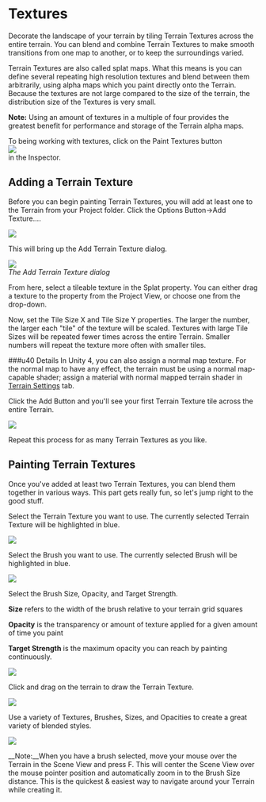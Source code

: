 Textures
========


Decorate the landscape of your terrain by tiling <span class=keyword>Terrain Textures</span> across the entire terrain.  You can blend and combine Terrain Textures to make smooth transitions from one map to another, or to keep the surroundings varied.

Terrain Textures are also called splat maps.  What this means is you can define several repeating high resolution textures and blend between them arbitrarily, using alpha maps which you paint directly onto the Terrain.  Because the textures are not large compared to the size of the terrain, the distribution size of the Textures is very small.

__Note:__ Using an amount of textures in a multiple of four provides the greatest benefit for performance and storage of the Terrain alpha maps.

To being working with textures, click on the <span class=keyword>Paint Textures</span> button \
![](http://docwiki.hq.unity3d.com/uploads/Main/TerrainGuide-SplatMapsButton.png)  
in the Inspector.

Adding a Terrain Texture
------------------------


Before you can begin painting Terrain Textures, you will add at least one to the Terrain from your Project folder.  Click the <span class=menu>Options Button->Add Texture...</span>.

![](http://docwiki.hq.unity3d.com/uploads/Main/TerrainGuide-AddTextureMenu.png)  

This will bring up the Add Terrain Texture dialog.

![](http://docwiki.hq.unity3d.com/uploads/Main/TerrainGuide-AddTextureDialog1.png)  
_The Add Terrain Texture dialog_

From here, select a tileable texture in the <span class=component>Splat</span> property.  You can either drag a texture to the property from the Project View, or choose one from the drop-down.

Now, set the <span class=component>Tile Size X</span> and <span class=component>Tile Size Y</span> properties.  The larger the number, the larger each "tile" of the texture will be scaled. Textures with large <span class=component>Tile Sizes</span> will be repeated fewer times across the entire Terrain.  Smaller numbers will repeat the texture more often with smaller tiles.


###u40 Details
In Unity 4, you can also assign a normal map texture. For the normal map to have any effect, the terrain must be using a normal map-capable shader; assign a material with normal mapped terrain shader in [Terrain Settings](terrain-OtherSettings.html) tab.

Click the <span class=menu>Add</span> Button and you'll see your first Terrain Texture tile across the entire Terrain.

![](http://docwiki.hq.unity3d.com/uploads/Main/TerrainGuide-FirstTextureAdded.png)  

Repeat this process for as many Terrain Textures as you like.

Painting Terrain Textures
-------------------------


Once you've added at least two Terrain Textures, you can blend them together in various ways.  This part gets really fun, so let's jump right to the good stuff.

Select the Terrain Texture you want to use.  The currently selected Terrain Texture will be highlighted in blue.

![](http://docwiki.hq.unity3d.com/uploads/Main/TerrainGuide-PaintTexture1.png)  

Select the Brush you want to use.  The currently selected Brush will be highlighted in blue.

![](http://docwiki.hq.unity3d.com/uploads/Main/TerrainGuide-PaintTexture2.png)  

Select the Brush <span class=component>Size</span>, <span class=component>Opacity</span>, and <span class=component>Target Strength</span>.

__Size__ refers to the width of the brush relative to your terrain grid squares

__Opacity__ is the transparency or amount of texture applied for a given amount of time you paint

__Target Strength__ is the maximum opacity you can reach by painting continuously. 

![](http://docwiki.hq.unity3d.com/uploads/Main/TerrainGuide-PaintTexture3.png)  

Click and drag on the terrain to draw the Terrain Texture.

![](http://docwiki.hq.unity3d.com/uploads/Main/TerrainGuide-PaintTexture3.5.png)  

Use a variety of Textures, Brushes, Sizes, and Opacities to create a great variety of blended styles.

![](http://docwiki.hq.unity3d.com/uploads/Main/TerrainGuide-PaintTexture4.png)  

__Note:__When you have a brush selected, move your mouse over the Terrain in the Scene View and press <span class=menu>F</span>.  This will center the Scene View over the mouse pointer position and automatically zoom in to the <span class=component>Brush Size</span> distance.  This is the quickest & easiest way to navigate around your Terrain while creating it.
